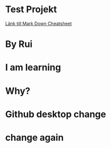 # Test Projekt

[Länk till Mark Down Cheatsheet](https://github.com/adam-p/markdown-here/wiki/Markdown-Cheatsheet)

# By Rui
# I am learning
# Why?

# Github desktop change

# change again
